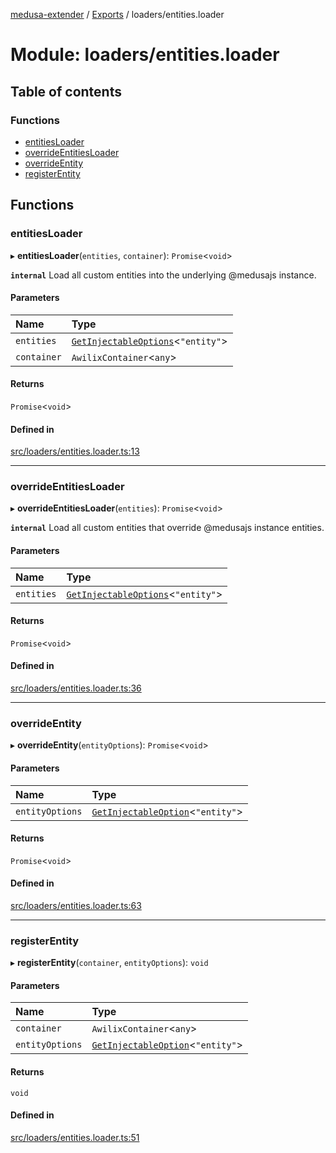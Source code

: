 [medusa-extender](../README.md) / [Exports](../modules.md) / loaders/entities.loader

# Module: loaders/entities.loader

## Table of contents

### Functions

- [entitiesLoader](loaders_entities_loader.md#entitiesloader)
- [overrideEntitiesLoader](loaders_entities_loader.md#overrideentitiesloader)
- [overrideEntity](loaders_entities_loader.md#overrideentity)
- [registerEntity](loaders_entities_loader.md#registerentity)

## Functions

### entitiesLoader

▸ **entitiesLoader**(`entities`, `container`): `Promise`<`void`\>

**`internal`**
Load all custom entities into the underlying @medusajs instance.

#### Parameters

| Name | Type |
| :------ | :------ |
| `entities` | [`GetInjectableOptions`](core_types.md#getinjectableoptions)<``"entity"``\> |
| `container` | `AwilixContainer`<`any`\> |

#### Returns

`Promise`<`void`\>

#### Defined in

[src/loaders/entities.loader.ts:13](https://github.com/adrien2p/medusa-extender/blob/23da83e/src/loaders/entities.loader.ts#L13)

___

### overrideEntitiesLoader

▸ **overrideEntitiesLoader**(`entities`): `Promise`<`void`\>

**`internal`**
Load all custom entities that override @medusajs instance entities.

#### Parameters

| Name | Type |
| :------ | :------ |
| `entities` | [`GetInjectableOptions`](core_types.md#getinjectableoptions)<``"entity"``\> |

#### Returns

`Promise`<`void`\>

#### Defined in

[src/loaders/entities.loader.ts:36](https://github.com/adrien2p/medusa-extender/blob/23da83e/src/loaders/entities.loader.ts#L36)

___

### overrideEntity

▸ **overrideEntity**(`entityOptions`): `Promise`<`void`\>

#### Parameters

| Name | Type |
| :------ | :------ |
| `entityOptions` | [`GetInjectableOption`](core_types.md#getinjectableoption)<``"entity"``\> |

#### Returns

`Promise`<`void`\>

#### Defined in

[src/loaders/entities.loader.ts:63](https://github.com/adrien2p/medusa-extender/blob/23da83e/src/loaders/entities.loader.ts#L63)

___

### registerEntity

▸ **registerEntity**(`container`, `entityOptions`): `void`

#### Parameters

| Name | Type |
| :------ | :------ |
| `container` | `AwilixContainer`<`any`\> |
| `entityOptions` | [`GetInjectableOption`](core_types.md#getinjectableoption)<``"entity"``\> |

#### Returns

`void`

#### Defined in

[src/loaders/entities.loader.ts:51](https://github.com/adrien2p/medusa-extender/blob/23da83e/src/loaders/entities.loader.ts#L51)
